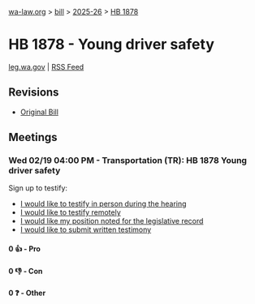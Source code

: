 [wa-law.org](/) > [bill](/bill/) > [2025-26](/bill/2025-26/) > [HB 1878](/bill/2025-26/hb/1878/)

# HB 1878 - Young driver safety
[leg.wa.gov](https://app.leg.wa.gov/billsummary?BillNumber=1878&Year=2025&Initiative=false) | [RSS Feed](./rss.xml)

## Revisions
* [Original Bill](1/)

## Meetings
### Wed 02/19 04:00 PM - Transportation (TR): HB 1878 Young driver safety
Sign up to testify:
* [I would like to testify in person during the hearing](https://app.leg.wa.gov/csi/Testifier/Add?chamber=House&mId=32843&aId=164082&caId=25969&tId=1)
* [I would like to testify remotely](https://app.leg.wa.gov/csi/Testifier/Add?chamber=House&mId=32843&aId=164082&caId=25969&tId=2)
* [I would like my position noted for the legislative record](https://app.leg.wa.gov/csi/Testifier/Add?chamber=House&mId=32843&aId=164082&caId=25969&tId=3)
* [I would like to submit written testimony](https://app.leg.wa.gov/csi/Testifier/Add?chamber=House&mId=32843&aId=164082&caId=25969&tId=4)

#### 0 👍 - Pro

#### 0 👎 - Con

#### 0 ❓ - Other
